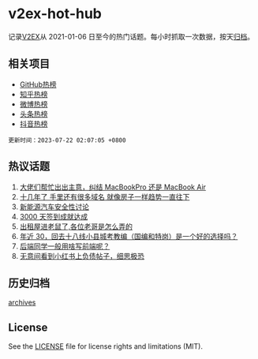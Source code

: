 # v2ex-hot-hub

 记录[V2EX](https://www.v2ex.com/)从 2021-01-06 日至今的热门话题。每小时抓取一次数据，按天[归档](archives)。
 
 ## 相关项目

- [GitHub热榜](https://github.com/it985/github-hot-hub)
- [知乎热榜](https://github.com/it985/zhihu-hot-hub)
- [微博热榜](https://github.com/it985/weibo-hot-hub)
- [头条热榜](https://github.com/it985/toutiao-hot-hub)
- [抖音热榜](https://github.com/it985/douyin-hot-hub)


 `更新时间：2023-07-22 02:07:05 +0800`

## 热议话题

1. [大佬们帮忙出出主意，纠结 MacBookPro 还是 MacBook Air](https://www.v2ex.com/t/958494)
1. [十几年了 手里还有很多域名 就像房子一样趋势一直往下](https://www.v2ex.com/t/958502)
1. [新能源汽车安全性讨论](https://www.v2ex.com/t/958533)
1. [3000 天签到成就达成](https://www.v2ex.com/t/958476)
1. [出租屋进老鼠了,各位老哥是怎么弄的](https://www.v2ex.com/t/958534)
1. [年近 30，回去十八线小县城考教编（国编和特岗）是一个好的选择吗？](https://www.v2ex.com/t/958552)
1. [后端同学一般用啥写前端呢？](https://www.v2ex.com/t/958660)
1. [无意间看到小红书上负债帖子，细思极恐](https://www.v2ex.com/t/958658)

## 历史归档

[archives](archives)

## License

See the [LICENSE](LICENSE) file for license rights and limitations (MIT).
